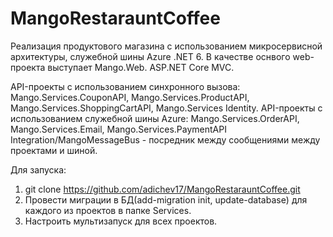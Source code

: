 # MangoRestarauntCoffee

Реализация продуктового магазина с использованием микросервисной архитектуры, служебной шины Azure .NET 6.
В качестве оснвого web-проекта выступает Mango.Web. ASP.NET Core MVC.

API-проекты с использованием синхронного вызова: Mango.Services.CouponAPI, Mango.Services.ProductAPI, Mango.Services.ShoppingCartAPI, Mango.Services Identity.
API-проекты с использованием служебной шины Azure: Mango.Services.OrderAPI, Mango.Services.Email, Mango.Services.PaymentAPI
Integration/MangoMessageBus - посредник между сообщениями между проектами и шиной.

Для запуска:
1. git clone https://github.com/adichev17/MangoRestarauntCoffee.git
2. Провести миграции в БД(add-migration init, update-database) для каждого из проектов в папке Services.
3. Настроить мультизапуск для всех проектов.
